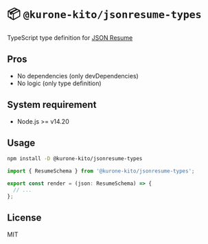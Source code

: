 # 📦 `@kurone-kito/jsonresume-types`

TypeScript type definition for [JSON Resume](http://jsonresume.org)

## Pros

- No dependencies (only devDependencies)
- No logic (only type definition)

## System requirement

- Node.js >= v14.20

## Usage

```sh
npm install -D @kurone-kito/jsonresume-types
```

```TypeScript
import { ResumeSchema } from '@kurone-kito/jsonresume-types';

export const render = (json: ResumeSchema) => {
  // ...
};
```

## License

MIT
